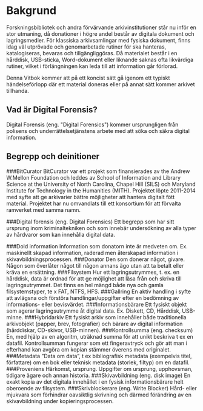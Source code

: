 # Bakgrund
Forskningsbibliotek och andra förvärvande arkivinstitutioner står nu inför en stor utmaning, då donationer i högre andel består av digitala dokument och lagringsmedier. För klassiska arkivsamlingar med fysiska dokument, finns idag väl utprövade och genomarbetade rutiner för ska hanteras, katalogiseras, bevaras och tillgängliggöras. Då materialet består i en hårddisk, USB-sticka, Word-dokument eller liknande saknas ofta likvärdiga rutiner, vilket i förlängningen kan leda till att information går förlorad.

Denna Vitbok kommer att på ett koncist sätt gå igenom ett typiskt händelseförlopp där ett material doneras eller på annat sätt kommer arkivet tillhanda.

## Vad är Digital Forensis?
Digital Forensis (eng. "Digital Forensics")  kommer ursprungligen från polisens och underrättelsetjänstens arbete med att söka och säkra digital information.

## Begrepp och deinitioner
###BitCurator
BitCurator var ett projekt som finansierades av the Andrew W.Mellon Foundation och leddes av School of Information and Library Science at the University of North Carolina, Chapel Hill (SILS) och Maryland Institute for Technology in the Humanities (MITH).  Projektet löpte 2011-2014 med syfte att ge arkivarier bättre möjligheter att hantera digitalt fött material. Projektet har nu omvandlats till ett konsortium för att förvalta ramverket med samma namn.

###Digital forensis (eng. Digital Forensics)
Ett begrepp som har sitt ursprung inom kriminaltekniken och som innebär undersökning av alla typer av hårdvaror som kan innehålla digital data.

###Dold information
Information som donatorn inte är medveten om. Ex. maskinellt skapad information, raderad men återskapad information i skivavbildningsprocessen.
###Donator
Den som donerar något, givare. Någon som överlåter något till någon annans ägo utan att ta betalt eller kräva en ersättning.
###Filsystem
Hur ett lagringsutrymmes, t. ex. en hårddisk, data är ordnad för att ge möjlighet att läsa från och skriva till lagringsutrymmet. Det finns en hel mängd både nya och gamla filsystemstyper, te x FAT, NTFS, HFS.
###Gallring
En aktiv handling i syfte att avlägsna och förstöra handlingar/uppgifter efter en bedömning av informations- eller bevisvärdet.
###Informationsbärare 
Ett fysiskt objekt som agerar lagringsutrymme åt digital data. Ex. Diskett, CD, Hårddisk, USB-minne.
###Hybridarkiv
Ett fysiskt arkiv som innehåller både traditionella arkivobjekt (papper, brev, fotografier) och bärare av digital information (hårddiskar, CD-skivor, USB-minnen).
###Kontrollsumma (eng. checksum)
En, med hjälp av en algoritm, uträknad summa för att unikt beskriva t ex en datafil. Kontrollsumman fungerar som ett fingeravtryck och gör att man i efterhand kan avgöra om kopian stämmer överens med originalet.
###Metadata
”Data om data”, t ex bibliografisk metadata (exempelvis titel, författare)  om en bok  eller teknisk metadata (storlek, filtyp) om en datafil.
###Proveniens
Härkomst, ursprung. Uppgifter om ursprung, upphovsman, tidigare ägare och annan historia.
###Skivavbildning (eng. disk image)
En exakt kopia av det digitala innehållet i en fysisk informationsbärare helt oberoende av filsystem. 
###Skrivblockerare (eng. Write Blocker)
Hård- eller mjukvara som förhindrar oavsiktlig skrivning och därmed förändring av en skivavbildning under kopieringsprocessen.






